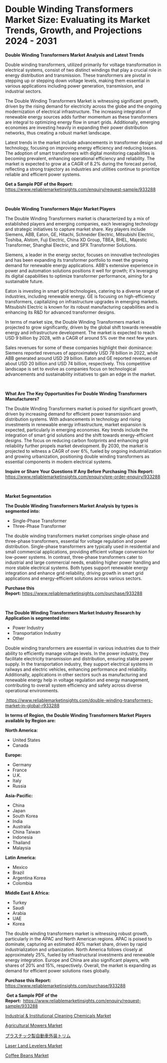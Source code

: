 <p><h1>Double Winding Transformers Market Size: Evaluating its Market Trends, Growth, and Projections 2024 - 2031</h1></p><p><strong>Double Winding Transformers Market Analysis and Latest Trends</strong></p>
<p><p>Double winding transformers, utilized primarily for voltage transformation in electrical systems, consist of two distinct windings that play a crucial role in energy distribution and transmission. These transformers are pivotal in stepping up or stepping down voltage levels, making them essential in various applications including power generation, transmission, and industrial sectors.</p><p>The Double Winding Transformers Market is witnessing significant growth, driven by the rising demand for electricity across the globe and the ongoing modernization of electrical infrastructure. The increasing integration of renewable energy sources adds further momentum as these transformers are integral to optimizing energy flow in smart grids. Additionally, emerging economies are investing heavily in expanding their power distribution networks, thus creating a robust market landscape.</p><p>Latest trends in the market include advancements in transformer design and technology, focusing on improving energy efficiency and reducing losses. The adoption of smart transformers with digital monitoring capabilities is becoming prevalent, enhancing operational efficiency and reliability. The market is expected to grow at a CAGR of 8.2% during the forecast period, reflecting a strong trajectory as industries and utilities continue to prioritize reliable and efficient power systems.</p></p>
<p><strong>Get a Sample PDF of the Report:&nbsp;</strong> <a href="https://www.reliablemarketinsights.com/enquiry/request-sample/933288">https://www.reliablemarketinsights.com/enquiry/request-sample/933288</a></p>
<p>&nbsp;</p>
<p><strong>Double Winding Transformers Major Market Players</strong></p>
<p><p>The Double Winding Transformers market is characterized by a mix of established players and emerging companies, each leveraging technology and strategic initiatives to capture market share. Key players include Siemens, ABB, Eaton, GE, Hitachi, Schneider Electric, Mitsubishi Electric, Toshiba, Alstom, Fuji Electric, China XD Group, TBEA, BHEL, Majestic Transformer, Shanghai Electric, and SPX Transformer Solutions.</p><p>Siemens, a leader in the energy sector, focuses on innovative technologies and has been expanding its transformer portfolio to meet the growing demand for renewable energy applications. ABB's extensive experience in power and automation solutions positions it well for growth; it's leveraging its digital capabilities to optimize transformer performance, aiming for a sustainable future.</p><p>Eaton is investing in smart grid technologies, catering to a diverse range of industries, including renewable energy. GE is focusing on high-efficiency transformers, capitalizing on infrastructure upgrades in emerging markets. Mitsubishi Electric is known for its robust manufacturing capabilities and is enhancing its R&D for advanced transformer designs.</p><p>In terms of market size, the Double Winding Transformers market is projected to grow significantly, driven by the global shift towards renewable energy and infrastructure development. The market is expected to reach USD 9 billion by 2028, with a CAGR of around 5% over the next few years.</p><p>Sales revenues for some of these companies highlight their dominance: Siemens reported revenues of approximately USD 78 billion in 2022, while ABB generated around USD 29 billion. Eaton and GE reported revenues of about USD 20 billion and USD 74 billion, respectively. This competitive landscape is set to evolve as companies focus on technological advancements and sustainability initiatives to gain an edge in the market.</p></p>
<p>&nbsp;</p>
<p><strong>What Are The Key Opportunities For Double Winding Transformers Manufacturers?</strong></p>
<p><p>The Double Winding Transformers market is poised for significant growth, driven by increasing demand for efficient power transmission and distribution systems. With advancements in technology and rising investments in renewable energy infrastructure, market expansion is expected, particularly in emerging economies. Key trends include the integration of smart grid solutions and the shift towards energy-efficient designs. The focus on reducing carbon footprints and enhancing grid reliability further propels market development. By 2030, the market is projected to witness a CAGR of over 6%, fueled by ongoing industrialization and growing urbanization, positioning double winding transformers as essential components in modern electrical systems.</p></p>
<p><strong>Inquire or Share Your Questions If Any Before Purchasing This Report:</strong> <a href="https://www.reliablemarketinsights.com/enquiry/pre-order-enquiry/933288">https://www.reliablemarketinsights.com/enquiry/pre-order-enquiry/933288</a></p>
<p>&nbsp;</p>
<p><strong>Market Segmentation</strong></p>
<p><strong>The Double Winding Transformers Market Analysis by types is segmented into:</strong></p>
<p><ul><li>Single-Phase Transformer</li><li>Three-Phase Transformer</li></ul></p>
<p><p>The double winding transformers market comprises single-phase and three-phase transformers, essential for voltage regulation and power distribution. Single-phase transformers are typically used in residential and small commercial applications, providing efficient voltage conversion for low-power systems. In contrast, three-phase transformers cater to industrial and large commercial needs, enabling higher power handling and more stable electrical systems. Both types support renewable energy integration and enhance grid reliability, driving growth in smart grid applications and energy-efficient solutions across various sectors.</p></p>
<p><strong>Purchase this Report:&nbsp;</strong><a href="https://www.reliablemarketinsights.com/purchase/933288">https://www.reliablemarketinsights.com/purchase/933288</a></p>
<p>&nbsp;</p>
<p><strong>The Double Winding Transformers Market Industry Research by Application is segmented into:</strong></p>
<p><ul><li>Power Industry</li><li>Transportation Industry</li><li>Other</li></ul></p>
<p><p>Double winding transformers are essential in various industries due to their ability to efficiently manage voltage levels. In the power industry, they facilitate electricity transmission and distribution, ensuring stable power supply. In the transportation industry, they support electrical systems in railways and electric vehicles, enhancing performance and reliability. Additionally, applications in other sectors such as manufacturing and renewable energy help in voltage regulation and energy management, contributing to overall system efficiency and safety across diverse operational environments.</p></p>
<p><a href="https://www.reliablemarketinsights.com/double-winding-transformers-market-in-global-r933288">&nbsp;https://www.reliablemarketinsights.com/double-winding-transformers-market-in-global-r933288</a></p>
<p><strong>In terms of Region, the Double Winding Transformers Market Players available by Region are:</strong></p>
<p>
    <p> <strong> North America: </strong>
        <ul>
            <li>United States</li>
            <li>Canada</li>
        </ul>
        </p> 
    <p> <strong> Europe: </strong>
        <ul>
            <li>Germany</li>
            <li>France</li>
            <li>U.K.</li>
            <li>Italy</li>
            <li>Russia</li>
        </ul>
        </p> 
    <p> <strong> Asia-Pacific: </strong>
        <ul>
            <li>China</li>
            <li>Japan</li>
            <li>South Korea</li>
            <li>India</li>
            <li>Australia</li>
            <li>China Taiwan</li>
            <li>Indonesia</li>
            <li>Thailand</li>
            <li>Malaysia</li>
        </ul>
        </p> 
    <p> <strong> Latin America: </strong>
        <ul>
            <li>Mexico</li>
            <li>Brazil</li>
            <li>Argentina Korea</li>
            <li>Colombia</li>
        </ul>
        </p> 
    <p> <strong> Middle East & Africa: </strong>
        <ul>
            <li>Turkey</li>
            <li>Saudi</li>
            <li>Arabia</li>
            <li>UAE</li>
            <li>Korea</li>
        </ul>
    </p>
    </p>
<p><p>The double winding transformers market is witnessing robust growth, particularly in the APAC and North American regions. APAC is poised to dominate, capturing an estimated 40% market share, driven by rapid industrialization and urbanization. North America follows closely at approximately 25%, fueled by infrastructural investments and renewable energy integration. Europe and China are also significant players, with shares of 20% and 15%, respectively. Overall, the market is expanding as demand for efficient power solutions rises globally.</p></p>
<p><strong>Purchase this Report: </strong><a href="https://www.reliablemarketinsights.com/purchase/933288">https://www.reliablemarketinsights.com/purchase/933288</a></p>
<p>&nbsp;<strong>Get a Sample PDF of the Report:&nbsp;&nbsp;</strong><a href="https://www.reliablemarketinsights.com/enquiry/request-sample/933288">https://www.reliablemarketinsights.com/enquiry/request-sample/933288</a></p>
<p><strong></strong></p>
<p><p><a href="https://www.linkedin.com/pulse/industrial-institutional-cleaning-chemicals-market-insights-nme5c?trackingId=7%2FaE8IinSnarm4V0cWx%2BZg%3D%3D">Industrial & Institutional Cleaning Chemicals Market</a></p><p><a href="https://medium.com/@kaceyrath_40350/the-agricultural-mowers-market-has-witnessed-significant-growth-in-recent-years-and-this-trend-3e33c65fc117">Agricultural Mowers Market</a></p><p><a href="https://medium.com/@erickbotsfortrd46766/plastic-automotive-exterior-trim-market-%E3%81%AF-%E3%82%B3%E3%82%B9%E3%83%88%E7%AE%A1%E7%90%86%E3%81%A8%E5%8A%B9%E7%8E%87%E5%90%91%E4%B8%8A%E3%82%92%E5%84%AA%E5%85%88%E3%81%97%E3%81%BE%E3%81%99-%E3%81%95%E3%82%89%E3%81%AB-%E5%A0%B1%E5%91%8A%E6%9B%B8%E3%81%AF%E5%B8%82%E5%A0%B4%E3%81%AE%E9%9C%80%E8%A6%81%E9%9D%A2%E3%81%A8%E4%BE%9B%E7%B5%A6%E9%9D%A2%E3%81%AE%E4%B8%A1%E6%96%B9%E3%82%92%E3%82%AB%E3%83%90%E3%83%BC%E3%81%97%E3%81%A6%E3%81%84%E3%81%BE%E3%81%99-c9f773ea2a1d">プラスチック製自動車外装トリム</a></p><p><a href="https://medium.com/@kaceyrath_40350/laser-land-levelers-market-a-global-and-regional-analysis-2024-2031-3c25c299bcb0">Laser Land Levelers Market</a></p><p><a href="https://www.linkedin.com/pulse/coffee-beans-market-outlook-complete-industry-analysis-qwldc?trackingId=YpgXTK%2BxTwC7cyGE17nuFQ%3D%3D">Coffee Beans Market</a></p></p>